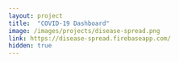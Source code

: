 ```yaml
---
layout: project
title:  "COVID-19 Dashboard"
image: /images/projects/disease-spread.png
link: https://disease-spread.firebaseapp.com/
hidden: true
---
```


